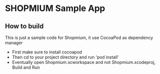 SHOPMIUM Sample App
=======

## How to build

This is just a sample code for Shopmium, it use CocoaPod as dependency manager
* First make sure to install cocoapod
* Then cd to your project directory and run 'pod install' 
* Eventually open Shopmium.xcworkspace and not Shopmium.xcodeproj, Build and Run

